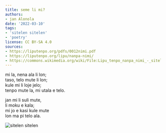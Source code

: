 ```yaml
---
title: seme li mi?
authors:
- jan Alonola
date: '2022-03-10'
tags:
- 'sitelen sitelen'
- 'poetry'
license: CC BY-SA 4.0
sources:
- https://liputenpo.org/pdfs/0012nimi.pdf
- https://liputenpo.org/lipu/nanpa-nimi/
- https://commons.wikimedia.org/wiki/File:Lipu_tenpo_nanpa_nimi_-_sitelen_sitelen.png
---
```


mi la, nena ala li lon;  
taso, telo mute li lon;  
kule mi li loje jelo;  
tenpo mute la, mi utala e telo.

jan mi li suli mute,  
li moku e kala;  
mi jo e kasi kule mute  
lon ma pi telo ala.

![sitelen sitelen](https://upload.wikimedia.org/wikipedia/commons/3/38/Lipu_tenpo_nanpa_nimi_-_sitelen_sitelen.png)